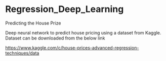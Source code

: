 # Regression_Deep_Learning
Predicting the House Prize

Deep neural network to predict house pricing using a dataset from Kaggle. Dataset can be downloaded from the below link

https://www.kaggle.com/c/house-prices-advanced-regression-techniques/data
